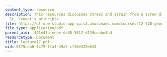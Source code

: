 ```yaml
---
content_type: resource
description: This resources discusses stress and strain from a screw dislocation and
  St. Venant's principle.
file: https://ol-ocw-studio-app-qa.s3.amazonaws.com/courses/12-520-geodynamics-fall-2006/6f75caa6fc791fa449a3cf36e325e633_lecture17.pdf
file_type: application/pdf
parent_uid: f491e47a-eebe-de30-5612-d139ceabe8ad
resourcetype: Document
title: lecture17.pdf
uid: 6f75caa6-fc79-1fa4-49a3-cf36e325e633
---
```

